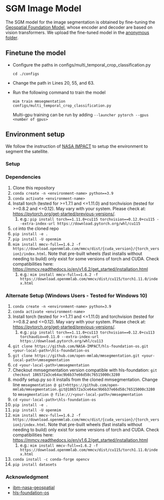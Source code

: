 # SGM Image Model
The SGM model for the image segmentation is obtained by fine-tuning the [Geospatial Foundation Model](https://huggingface.co/ibm-nasa-geospatial/Prithvi-100M/tree/main), whose encoder and decoder are based on vision transformers. We upload the fine-tuned model in the [anonymous folder](https://drive.google.com/drive/folders/1XvPIPN6vtS3M0oYwCui4VVVHPHlwDMG3?usp=sharing).

## Finetune the model
- Configure the paths in configs/multi_temporal_crop_classification.py
  ```
  cd ./configs
  ```
- Change the path in Lines 20, 55, and 63.
- Run the following command to train the model
  ```
  mim train mmsegmentation configs/multi_temporal_crop_classification.py
  ```

  Multi-gpu training can be run by adding `--launcher pytorch --gpus <number of gpus>`

## Environment setup
We follow the instruction of [NASA IMPACT](https://github.com/NASA-IMPACT/hls-foundation-os/) to setup the environment to segment the satellite.

### Setup
### Dependencies
1. Clone this repository
2. `conda create -n <environment-name> python==3.9`
3. `conda activate <environment-name>`
4. Install torch (tested for >=1.7.1 and <=1.11.0) and torchvision (tested for >=0.8.2 and <=0.12). May vary with your system. Please check at: https://pytorch.org/get-started/previous-versions/.
    1. e.g.: `pip install torch==1.11.0+cu115 torchvision==0.12.0+cu115 --extra-index-url https://download.pytorch.org/whl/cu115`
5. `cd` into the cloned repo
5. `pip install -e .`
6. `pip install -U openmim`
7. `mim install mmcv-full==1.6.2 -f https://download.openmmlab.com/mmcv/dist/{cuda_version}/{torch_version}/index.html`. Note that pre-built wheels (fast installs without needing to build) only exist for some versions of torch and CUDA. Check compatibilities here: https://mmcv.readthedocs.io/en/v1.6.2/get_started/installation.html
    1. e.g.: `mim install mmcv-full==1.6.2 -f https://download.openmmlab.com/mmcv/dist/cu115/torch1.11.0/index.html`


### Alternate Setup (Windows Users - Tested for Windows 10)

1. `conda create -n <environment-name> python=3.9`
2. `conda activate <environment-name>`
3. Install torch (tested for >=1.7.1 and <=1.11.0) and torchvision (tested for >=0.8.2 and <=0.12). May vary with your system. Please check at: https://pytorch.org/get-started/previous-versions/.
    1. e.g.: `pip install torch==1.11.0+cu113 torchvision==0.12.0+cu113 torchaudio==0.11.0 --extra-index-url https://download.pytorch.org/whl/cu113` 
4. `git clone https://github.com/NASA-IMPACT/hls-foundation-os.git <your-local-path>\hls-foundation-os`
5. `git clone https://github.com/open-mmlab/mmsegmentation.git <your-local-path>\mmsegmentation` 
6. `cd <your-local-path>\mmsegmentation` 
7. Checkout mmsegmentation version compatible with hls-foundation: `git checkout 186572a3ce64ac9b6b37e66d58c76515000c3280`
8. modify setup.py so it installs from the cloned mmsegmentation. Change line `mmsegmentation @ git+https://github.com/open-mmlab/mmsegmentation.git@186572a3ce64ac9b6b37e66d58c76515000c3280` to `mmsegmentation @ file:///<your-local-path>/mmsegmentation`
9. `cd <your-local-path>\hls-foundation-os`
10. `pip install -e .`
11. `pip install -U openmim`
12. `mim install mmcv-full==1.6.2 -f https://download.openmmlab.com/mmcv/dist/{cuda_version}/{torch_version}/index.html`. Note that pre-built wheels (fast installs without needing to build) only exist for some versions of torch and CUDA. Check compatibilities here: https://mmcv.readthedocs.io/en/v1.6.2/get_started/installation.html
    1. e.g.: `mim install mmcv-full==1.6.2 -f https://download.openmmlab.com/mmcv/dist/cu115/torch1.11.0/index.html`
13. `conda install -c conda-forge opencv`
14. `pip install datasets` 

### Acknowledgment
- [ibm-nasa-geospatial](https://huggingface.co/datasets/ibm-nasa-geospatial/multi-temporal-crop-classification)
- [hls-foundation-os](https://github.com/NASA-IMPACT/hls-foundation-os/)
